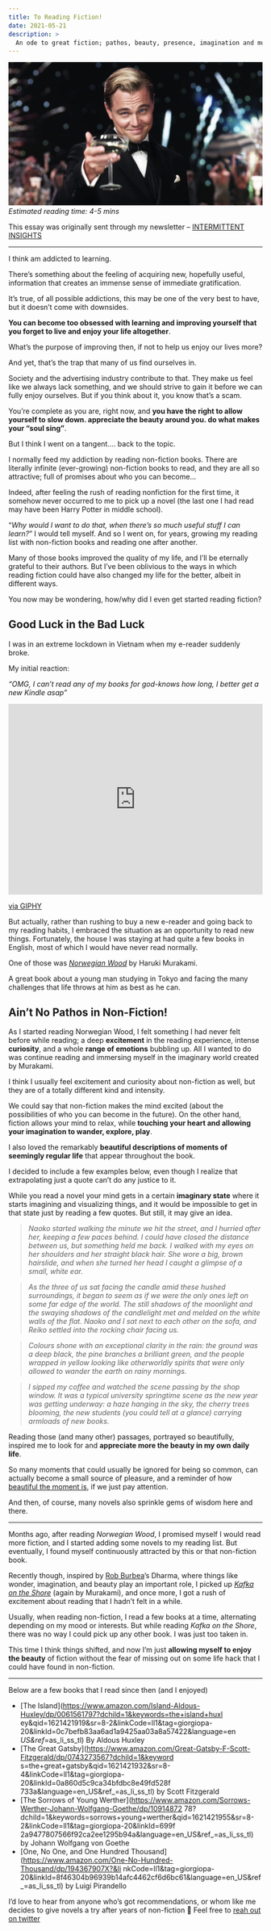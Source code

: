 ```yaml
---
title: To Reading Fiction!
date: 2021-05-21
description: >
  An ode to great fiction; pathos, beauty, presence, imagination and much more
---
```


![Great Gatsby Toast](/assets/blog/Great-Gatsby-making-a-toast.jpg)
*Estimated reading time: 4-5 mins*

This essay was originally sent through my newsletter – [INTERMITTENT
INSIGHTS](https://giorgiop.com/letters/)

---

I think am addicted to learning.

There’s something about the feeling of acquiring new, hopefully useful, information that creates an
immense sense of immediate gratification.

It’s true, of all possible addictions, this may be one of the very best to have, but it doesn’t come with
downsides.

**You can become too obsessed with learning and improving yourself that you forget to live and enjoy your life altogether**.

What’s the purpose of improving then, if not to help us enjoy our lives more?

And yet, that’s the trap that many of us find ourselves in.

Society and the advertising industry contribute to that. They make us feel like we always lack something, and we should strive to gain it before we can fully enjoy ourselves. But if you think about it, you know that’s a scam. 

You’re complete as you are, right now, and **you have the right to allow yourself to slow down. appreciate the beauty around you. do what makes your “soul sing”**.

But I think I went on a tangent…. back to the topic.

I normally feed my addiction by reading non-fiction books. There are literally infinite (ever-growing) non-fiction books to read, and they are all so attractive; full of promises about who you can become…

Indeed, after feeling the rush of reading nonfiction for the first time, it somehow never occurred to me
to pick up a novel (the last one I had read may have been Harry Potter in middle school).

“*Why would I want to do that, when there’s so much useful stuff I can learn?*” I would tell myself. And so I went on, for years, growing my reading list with non-fiction books and reading one after another.

Many of those books improved the quality of my life, and I’ll be eternally grateful to their authors. But I’ve been oblivious to the ways in which reading fiction could have also changed my life for the better, albeit in different ways.

You now may be wondering, how/why did I even get started reading fiction?

## Good Luck in the Bad Luck

I was in an extreme lockdown in Vietnam when my e-reader suddenly broke.

My initial reaction:

*“OMG, I can’t read any of my books for god-knows how long, I better get a new Kindle asap”*

<div style="width:100%;height:0;padding-bottom:75%;position:relative;"><iframe src="https://giphy.com/embed/l2Je1lBJ0sdw26Y7K" width="100%" height="100%" style="position:absolute" frameBorder="0" class="giphy-embed" allowFullScreen></iframe></div><p><a href="https://giphy.com/gifs/season-15-the-simpsons-15x5-l2Je1lBJ0sdw26Y7K">via GIPHY</a></p>

But actually, rather than rushing to buy a new e-reader and going back to my reading habits, I embraced the situation as an opportunity to read new things. Fortunately, the house I was staying at had quite a few books in English, most of which I would have never read normally.

One of those was [*Norwegian Wood*](https://www.amazon.com/Norwegian-Wood-Haruki-Murakami/dp/0375704027?crid=3L1GEVRO6WQA3&dchild=1&keywords=norwegian+wood&qid=1621420936&sprefix=norwegi%2Caps%2C287&sr=8-1&linkCode=ll1&tag=giorgiopa20&linkId=5cc7242136ae050e6b81f88b8c9ec44f&language=en_US&ref_=as_li_ss_tl) by Haruki Murakami.

A great book about a young man studying in Tokyo and facing the many challenges that life throws at him as best as he can.

## Ain’t No Pathos in Non-Fiction!

As I started reading Norwegian Wood, I felt something I had never felt before while reading; a deep
**excitement** in the reading experience, intense **curiosity**, and a whole **range of emotions**
bubbling up. All I wanted to do was continue reading and immersing myself in the imaginary world created by Murakami.

I think I usually feel excitement and curiosity about non-fiction as well, but they are of a totally different kind and intensity.

We could say that non-fiction makes the mind excited (about the possibilities of who you can become in the future). On the other hand, fiction allows your mind to relax, while **touching your heart and allowing your imagination to wander, explore, play**.

I also loved the remarkably **beautiful descriptions of moments of seemingly regular life** that appear throughout the book.

I decided to include a few examples below, even though I realize that extrapolating just a quote can’t do any justice to it. 

While you read a novel your mind gets in a certain **imaginary state** where it starts imagining and visualizing things, and it would be impossible to get in that state just by reading a few quotes. But still, it may give an idea.

> *Naoko started walking the minute we hit the street, and I hurried after her, keeping a few paces
behind. I could have closed the distance between us, but something held me back. I walked with my eyes on
her shoulders and her straight black hair. She wore a big, brown hairslide, and when she turned her head I
caught a glimpse of a small, white ear.*

> *As the three of us sat facing the candle amid these hushed surroundings, it began to seem as if we were
the only ones left on some far edge of the world. The still shadows of the moonlight and the swaying
shadows of the candlelight met and melded on the white walls of the flat. Naoko and I sat next to each
other on the sofa, and Reiko settled into the rocking chair facing us.*


> *Colours shone with an exceptional clarity in the rain: the ground was a deep black, the pine branches a
brilliant green, and the people wrapped in yellow looking like otherworldly spirits that were only allowed
to wander the earth on rainy mornings.*

> *I sipped my coffee and watched the scene passing by the shop window. It was a typical university
springtime scene as the new year was getting underway: a haze hanging in the sky, the cherry trees
blooming, the new students (you could tell at a glance) carrying armloads of new books.*

Reading those (and many other) passages, portrayed so beautifully, inspired me to look for and
**appreciate more the beauty in my own daily life**. 

So many moments that could usually be ignored for being so common, can actually become a small source of pleasure, and a reminder of how [beautiful the moment is](https://giorgiop.com/this-is-it/), if we just pay attention.

And then, of course, many novels also sprinkle gems of wisdom here and there.

---

Months ago, after reading *Norwegian Wood*, I promised myself I would read more fiction, and I started
adding some novels to my reading list. But eventually, I found myself continuously attracted by this or
that non-fiction book.

Recently though, inspired by [Rob Burbea](https://notes.giorgiop.com/rob-burbea)’s Dharma, where things
like wonder, imagination, and beauty play an important role, I picked up [*Kafka on the Shore*](https://www.amazon.com/Kafka-Shore-Haruki-Murakami/dp/1400079276?crid=3IOKAYG2HCFW7&keywords=kafka+on+the+shore&qid=1621421816&sprefix=kafka+on+%2Caps%2C288&sr=8-1&linkCode=ll1&tag=giorgiopa-20&linkId=aefaf0547b59bff5c1b0f2b6a280a333&language=en_US&ref_=as_li_ss_tl) (again by Murakami), and once more, I got a rush of
excitement about reading that I hadn’t felt in a while. 

Usually, when reading non-fiction, I read a few books at a time, alternating depending on my mood or
interests. But while reading *Kafka on the Shore*, there was no way I could pick up any other book. I was
just too taken in.

This time I think things shifted, and now I’m just **allowing myself to enjoy the beauty** of fiction
without the fear of missing out on some life hack that I could have found in non-fiction.

---

Below are a few books that I read since then (and I enjoyed)

* [The Island](https://www.amazon.com/Island-Aldous-Huxley/dp/0061561797?dchild=1&keywords=the+island+huxl
ey&qid=1621421919&sr=8-2&linkCode=ll1&tag=giorgiopa-20&linkId=0c7befb83aa6ad1a9425aa03a8a57422&language=en
_US&ref_=as_li_ss_tl) By Aldous Huxley
* [The Great Gatsby](https://www.amazon.com/Great-Gatsby-F-Scott-Fitzgerald/dp/0743273567?dchild=1&keyword
s=the+great+gatsby&qid=1621421932&sr=8-4&linkCode=ll1&tag=giorgiopa-20&linkId=0a860d5c9ca34bfdbc8e49fd528f
733a&language=en_US&ref_=as_li_ss_tl) by Scott Fitzgerald
* [The Sorrows of Young Werther](https://www.amazon.com/Sorrows-Werther-Johann-Wolfgang-Goethe/dp/10914872
78?dchild=1&keywords=sorrows+young+werther&qid=1621421955&sr=8-2&linkCode=ll1&tag=giorgiopa-20&linkId=699f
2a9477807566f92ca2ee1295b94a&language=en_US&ref_=as_li_ss_tl) by Johann Wolfgang von Goethe
* [One, No One, and One Hundred Thousand](https://www.amazon.com/One-No-Hundred-Thousand/dp/194367907X?&li
nkCode=ll1&tag=giorgiopa-20&linkId=8f46304b96939b14afc4462cf6d6bc61&language=en_US&ref_=as_li_ss_tl) by
Luigi Pirandello

I’d love to hear from anyone who’s got recommendations, or whom like me decides to give novels a try after
years of non-fiction 🙂 Feel free to [reah out on twitter](https://twitter.com/giorgiop_)
